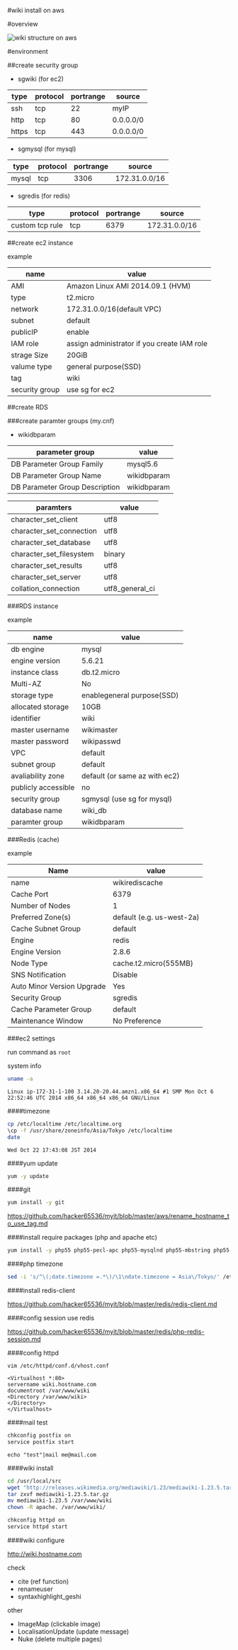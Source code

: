 #wiki install on aws

#overview

![wiki structure on aws](https://raw.githubusercontent.com/hacker65536/myit/master/images/wikisystemonaws.png "wikisystem on aws")

#environment

##create security group

- sgwiki (for ec2)

| type  | protocol | portrange | source    |
|-------|----------|-----------|-----------|
| ssh   | tcp      | 22        | myIP      |
| http  | tcp      | 80        | 0.0.0.0/0 |
| https | tcp      | 443       | 0.0.0.0/0 |

- sgmysql (for mysql)

| type  | protocol | portrange | source        |
|-------|----------|-----------|---------------|
| mysql | tcp      | 3306      | 172.31.0.0/16 |

- sgredis (for redis)

| type            | protocol | portrange | source        |
|-----------------|----------|-----------|---------------|
| custom tcp rule | tcp      | 6379      | 172.31.0.0/16 |

##create ec2 instance

example

| name           | value                                       |
|----------------|---------------------------------------------|
| AMI            | Amazon Linux AMI 2014.09.1 (HVM)            |
| type           | t2.micro                                    |
| network        | 172.31.0.0/16(default VPC)                  |
| subnet         | default                                     |
| publicIP       | enable                                      |
| IAM role       | assign administrator if you create IAM role |
| strage Size    | 20GiB                                       |
| valume type    | general purpose(SSD)                        |
| tag            | wiki                                        |
| security group | use sg for ec2                              |


##create RDS

###create paramter groups (my.cnf)

- wikidbparam

| parameter group                | value       |
|--------------------------------|-------------|
| DB Parameter Group Family      | mysql5.6    |
| DB Parameter Group Name        | wikidbparam |
| DB Parameter Group Description | wikidbparam |


| paramters                | value           |
|--------------------------|-----------------|
| character_set_client     | utf8            |
| character_set_connection | utf8            |
| character_set_database   | utf8            |
| character_set_filesystem | binary          |
| character_set_results    | utf8            |
| character_set_server     | utf8            |
| collation_connection     | utf8_general_ci |


###RDS instance

example

| name                | value                         |
|---------------------|-------------------------------|
| db engine           | mysql                         |
| engine version      | 5.6.21                        |
| instance class      | db.t2.micro                   |
| Multi-AZ            | No                            |
| storage type        | enablegeneral purpose(SSD)    |
| allocated storage   | 10GB                          |
| identifier          | wiki                          |
| master username     | wikimaster                    |
| master password     | wikipasswd                    |
| VPC                 | default                       |
| subnet group        | default                       |
| avaliability zone   | default (or same az with ec2) |
| publicly accessible | no                            |
| security group      | sgmysql (use sg for mysql)    |
| database name       | wiki_db                       |
| paramter group      | wikidbparam                   |


###Redis (cache)

example

| Name                       | value                     |
|----------------------------|---------------------------|
| name                       | wikirediscache            |
| Cache Port                 | 6379                      |
| Number of Nodes            | 1                         |
| Preferred Zone(s)          | default (e.g. us-west-2a) |
| Cache Subnet Group         | default                   |
| Engine                     | redis                     |
| Engine Version             | 2.8.6                     |
| Node Type                  | cache.t2.micro(555MB)     |
| SNS Notification           | Disable                   |
| Auto Minor Version Upgrade | Yes                       |
| Security Group             | sgredis                   |
| Cache Parameter Group      | default                   |
| Maintenance Window         | No Preference             |


###ec2 settings

run command as `root`

system info
```bash
uname -a
```

    Linux ip-172-31-1-100 3.14.20-20.44.amzn1.x86_64 #1 SMP Mon Oct 6 22:52:46 UTC 2014 x86_64 x86_64 x86_64 GNU/Linux


####timezone
```bash
cp /etc/localtime /etc/localtime.org
\cp -f /usr/share/zoneinfo/Asia/Tokyo /etc/localtime
date
```

    Wed Oct 22 17:43:08 JST 2014

####yum update
```bash
yum -y update
```

####git
```bash
yum install -y git
```

https://github.com/hacker65536/myit/blob/master/aws/rename_hostname_to_use_tag.md

####install require packages (php and apache etc)
```bash
yum install -y php55 php55-pecl-apc php55-mysqlnd php55-mbstring php55-pecl-imagick php55-intl php55-pecl-redis mysql postfix mailx
```
####php timezone
```bash
sed -i 's/^\(;date.timezone =.*\)/\1\ndate.timezone = Asia\/Tokyo/' /etc/php.ini
```

####install redis-client

https://github.com/hacker65536/myit/blob/master/redis/redis-client.md

####config session use redis

https://github.com/hacker65536/myit/blob/master/redis/php-redis-session.md

####config httpd

`vim /etc/httpd/conf.d/vhost.conf`

```
<Virtualhost *:80>
servername wiki.hostname.com
documentroot /var/www/wiki
<Directory /var/www/wiki>
</Directory>
</Virtualhost>
```

####mail test

```bash
chkconfig postfix on
service postfix start
```

`echo "test"|mail me@mail.com`

####wiki install
```bash
cd /usr/local/src
wget "http://releases.wikimedia.org/mediawiki/1.23/mediawiki-1.23.5.tar.gz"
tar zxvf mediawiki-1.23.5.tar.gz
mv mediawiki-1.23.5 /var/www/wiki
chown -R apache. /var/www/wiki/
```
```bash
chkconfig httpd on
service httpd start
```
####wiki configure

http://wiki.hostname.com

check 
- cite (ref function)
- renameuser
- syntaxhighlight_geshi


other
- ImageMap (clickable image)
- LocalisationUpdate (update message)
- Nuke (delete multiple pages)




